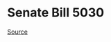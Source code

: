 # Senate Bill 5030

[Source](http://lawfilesext.leg.wa.gov/biennium/2023-24/Pdf/Bills/Senate%20Bills/5030.pdf)